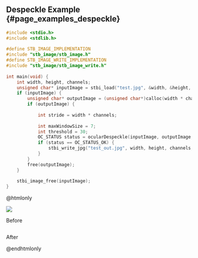 ## Despeckle Example {#page_examples_despeckle}

```c
#include <stdio.h>  
#include <stdlib.h>  
  
#define STB_IMAGE_IMPLEMENTATION  
#include "stb_image/stb_image.h"  
#define STB_IMAGE_WRITE_IMPLEMENTATION  
#include "stb_image/stb_image_write.h"  
  
int main(void) {  
    int width, height, channels;  
    unsigned char* inputImage = stbi_load("test.jpg", &width, &height, &channels, 0);  
    if (inputImage) {  
        unsigned char* outputImage = (unsigned char*)calloc(width * channels * height * sizeof(unsigned char), 1);  
        if (outputImage) {  
  
            int stride = width * channels;  
  
            int maxWindowSize = 7; 
            int threshold = 30;
            OC_STATUS status = ocularDespeckle(inputImage, outputImage, width, height, stride, maxWindowSize, threshold);
            if (status == OC_STATUS_OK) {
                stbi_write_jpg("test_out.jpg", width, height, channels, outputImage, 100);  
            }
        }  
        free(outputImage);  
    }  
  
    stbi_image_free(inputImage);  
}
```

@htmlonly
<div class="sample-images">
    <div class="img-with-text">
        <img src="despeckle.jpg"/>
        <p>Before</p>
    </div>
    <div class="img-with-text">
        <img src="despeckle_out.jpg" alt=""/>
        <p>After</p>
    </div>
</div>
@endhtmlonly

